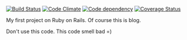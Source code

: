 [![Build Status](https://travis-ci.org/stamm/blog-ror.png?branch=master)](https://travis-ci.org/stamm/blog-ror) [![Code Climate](https://codeclimate.com/github/Stamm/blog-ror.png)](https://codeclimate.com/github/Stamm/blog-ror) [![Code dependency](https://gemnasium.com/Stamm/blog-ror.png)](https://gemnasium.com/Stamm/blog-ror) [![Coverage Status](https://coveralls.io/repos/stamm/blog-ror/badge.png?branch=master)](https://coveralls.io/r/stamm/blog-ror)

My first project on Ruby on Rails. Of course this is blog.

Don't use this code. This code smell bad =)
